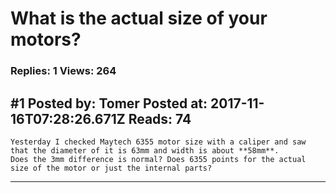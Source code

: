 # What is the actual size of your motors?

### Replies: 1 Views: 264

## \#1 Posted by: Tomer Posted at: 2017-11-16T07:28:26.671Z Reads: 74

```
Yesterday I checked Maytech 6355 motor size with a caliper and saw that the diameter of it is 63mm and width is about **58mm**.
Does the 3mm difference is normal? Does 6355 points for the actual size of the motor or just the internal parts?
```

---

